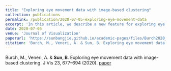```yaml
---
title: "Exploring eye movement data with image-based clustering"
collection: publications
permalink: /publication/2020-07-05-exploring-eye-movement-data
excerpt: 'In this article, we describe a new feature for exploring eye movement data based on image-based clustering. To reach this goal, visual attention is taken into account to compute a list of thumbnail images from the presented stimulus. These thumbnails carry information about visual scanning strategies, but showing them just in a space-filling and unordered fashion does not support the detection of patterns over space, time, or study participants. In this article, we present an enhancement of the EyeCloud approach that is based on standard word cloud layouts adapted to image thumbnails by exploiting image information to cluster and group the thumbnails that are visually attended. To also indicate the temporal sequence of the thumbnails, we add color-coded links and further visual features to dig deeper in the visual attention data. The usefulness of the technique is illustrated by applying it to eye movement data from a formerly conducted eye tracking experiment investigating route finding tasks in public transport maps. Finally, we discuss limitations and scalability issues of the approach.'
date: 2020-07-05
venue: 'Journal of Visualization'
paperurl: 'https://sunbangjie.github.io/academic-pages/files/Burch2020_Article_ExploringEyeMovementDataWithIm.pdf'
citation: 'Burch, M., Veneri, A. & Sun, B. Exploring eye movement data with image-based clustering. J Vis 23, 677–694 (2020).'
---
```

Burch, M., Veneri, A. & **Sun, B**. Exploring eye movement data with image-based clustering. J Vis 23, 677–694 (2020).
[paper](https://sunbangjie.github.io/academic-pages/files/Burch2020_Article_ExploringEyeMovementDataWithIm.pdf)